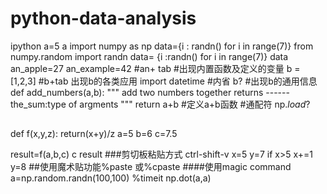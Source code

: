 # python-data-analysis
ipython
a=5
a
import numpy as np
data={i : randn() for i in range(7)}
from numpy.random import randn
data= {i :randn() for i in range(7)}
data
an_apple=27 
an_example=42
#an+ tab
#出现内置函数及定义的变量
b = [1,2,3]
#b+tab 出现b的各类应用
import datetime
#内省
b?
#出现b的通用信息
def add_numbers(a,b):
     """
     add two numbers together
     returns
     ------
     the_sum:type of argments
     """
     return a+b
#定义a+b函数
#通配符
np.*load*?
##
def f(x,y,z):
  return(x+y)/z
a=5
b=6
c=7.5

result=f(a,b,c)
c
result
###剪切板粘贴方式 ctrl-shift-v
x=5
y=7
if x>5
  x+=1
  y=8
##使用魔术贴功能%paste 或%cpaste
####使用magic command
a=np.random.randn(100,100)
%timeit np.dot(a,a)
